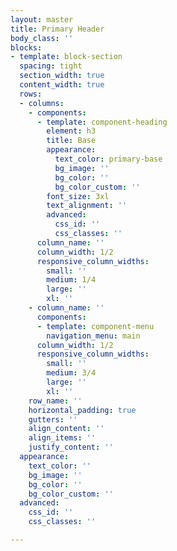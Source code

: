 ```yaml
---
layout: master
title: Primary Header
body_class: ''
blocks:
- template: block-section
  spacing: tight
  section_width: true
  content_width: true
  rows:
  - columns:
    - components:
      - template: component-heading
        element: h3
        title: Base
        appearance:
          text_color: primary-base
          bg_image: ''
          bg_color: ''
          bg_color_custom: ''
        font_size: 3xl
        text_alignment: ''
        advanced:
          css_id: ''
          css_classes: ''
      column_name: ''
      column_width: 1/2
      responsive_column_widths:
        small: ''
        medium: 1/4
        large: ''
        xl: ''
    - column_name: ''
      components:
      - template: component-menu
        navigation_menu: main
      column_width: 1/2
      responsive_column_widths:
        small: ''
        medium: 3/4
        large: ''
        xl: ''
    row_name: ''
    horizontal_padding: true
    gutters: ''
    align_content: ''
    align_items: ''
    justify_content: ''
  appearance:
    text_color: ''
    bg_image: ''
    bg_color: ''
    bg_color_custom: ''
  advanced:
    css_id: ''
    css_classes: ''

---
```


